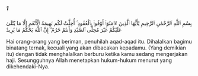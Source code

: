 ##### 1

<span class="ayah">بِسْمِ ٱللَّهِ ٱلرَّحْمَٰنِ ٱلرَّحِيمِ يَٰٓأَيُّهَا ٱلَّذِينَ ءَامَنُوٓا۟ أَوْفُوا۟ بِٱلْعُقُودِ ۚ أُحِلَّتْ لَكُم بَهِيمَةُ ٱلْأَنْعَٰمِ إِلَّا مَا يُتْلَىٰ عَلَيْكُمْ غَيْرَ مُحِلِّى ٱلصَّيْدِ وَأَنتُمْ حُرُمٌ ۗ إِنَّ ٱللَّهَ يَحْكُمُ مَا يُرِيدُ</span>

<span class="ayah_translation">Hai orang-orang yang beriman, penuhilah aqad-aqad itu. Dihalalkan bagimu binatang ternak, kecuali yang akan dibacakan kepadamu. (Yang demikian itu) dengan tidak menghalalkan berburu ketika kamu sedang mengerjakan haji. Sesungguhnya Allah menetapkan hukum-hukum menurut yang dikehendaki-Nya.</span>
